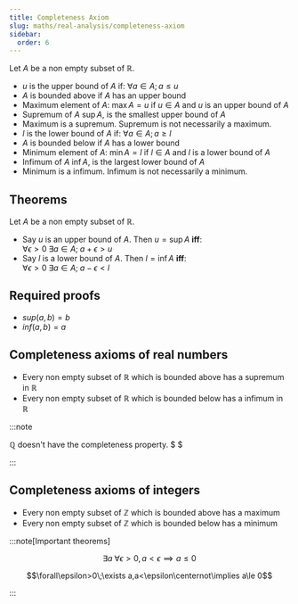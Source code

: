 ```yaml
---
title: Completeness Axiom
slug: maths/real-analysis/completeness-axiom
sidebar:
  order: 6
---
```


Let $A$ be a non empty subset of $\mathbb{R}$.

- $u$ is the upper bound of $A$ if: $\forall a\in A;a\le u$
- $A$ is bounded above if $A$ has an upper bound
- Maximum element of $A$: $\max{A} = u$ if $u\in A$ and $u$ is an upper bound of
  $A$
- Supremum of $A$ $\sup{A}$, is the smallest upper bound of $A$
- Maximum is a supremum. Supremum is not necessarily a maximum.
- $l$ is the lower bound of $A$ if: $\forall a\in A;a\ge l$
- $A$ is bounded below if $A$ has a lower bound
- Minimum element of $A$: $\min{A} = l$ if $l\in A$ and $l$ is a lower bound of
  $A$
- Infimum of $A$ $\inf{A}$, is the largest lower bound of $A$
- Minimum is a infimum. Infimum is not necessarily a minimum.

## Theorems

Let $A$ be a non empty subset of $\mathbb{R}$.

- Say $u$ is an upper bound of $A$. Then $u= \sup A$ **iff**:  
  $\forall \epsilon \gt 0\;\exists a \in A;\;a + \epsilon \gt u$
- Say $l$ is a lower bound of $A$. Then $l= \inf A$ **iff**:  
  $\forall \epsilon \gt 0\;\exists a \in A;\;a - \epsilon \lt l$

## Required proofs

- $sup(a,b)=b$
- $inf(a,b)=a$

## Completeness axioms of real numbers

- Every non empty subset of $\mathbb{R}$ which is bounded above has a supremum
  in $\mathbb{R}$
- Every non empty subset of $\mathbb{R}$ which is bounded below has a infimum in
  $\mathbb{R}$

:::note

$\mathbb{Q}$ doesn't have the completeness property. $ $

:::

## Completeness axioms of integers

- Every non empty subset of $\mathbb{Z}$ which is bounded above has a maximum
- Every non empty subset of $\mathbb{Z}$ which is bounded below has a minimum

:::note[Important theorems]

```math
\exists a\;\forall\epsilon>0,a<\epsilon\implies a\le 0
```

```math
\forall\epsilon>0\;\exists a,a<\epsilon\centernot\implies a\le 0
```

:::
